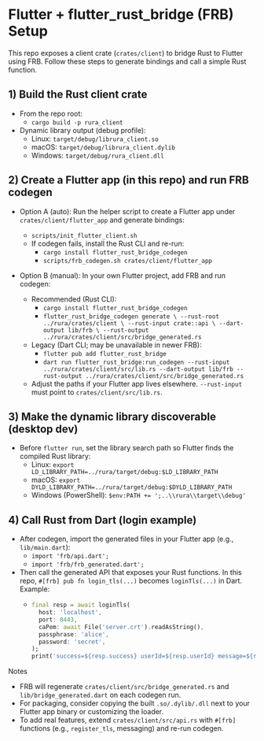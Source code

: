 # Flutter + flutter_rust_bridge (FRB) Setup

This repo exposes a client crate (`crates/client`) to bridge Rust to Flutter using FRB. Follow these steps to generate bindings and call a simple Rust function.

## 1) Build the Rust client crate

- From the repo root:
  - `cargo build -p rura_client`
- Dynamic library output (debug profile):
  - Linux: `target/debug/librura_client.so`
  - macOS: `target/debug/librura_client.dylib`
  - Windows: `target/debug/rura_client.dll`

## 2) Create a Flutter app (in this repo) and run FRB codegen

- Option A (auto): Run the helper script to create a Flutter app under `crates/client/flutter_app` and generate bindings:
  - `scripts/init_flutter_client.sh`
  - If codegen fails, install the Rust CLI and re-run:
    - `cargo install flutter_rust_bridge_codegen`
    - `scripts/frb_codegen.sh crates/client/flutter_app`

- Option B (manual): In your own Flutter project, add FRB and run codegen:
  - Recommended (Rust CLI):
    - `cargo install flutter_rust_bridge_codegen`
    - `flutter_rust_bridge_codegen generate \
        --rust-root ../rura/crates/client \
        --rust-input crate::api \
        --dart-output lib/frb \
        --rust-output ../rura/crates/client/src/bridge_generated.rs`
  - Legacy (Dart CLI; may be unavailable in newer FRB):
    - `flutter pub add flutter_rust_bridge`
    - `dart run flutter_rust_bridge:run_codegen --rust-input ../rura/crates/client/src/lib.rs --dart-output lib/frb --rust-output ../rura/crates/client/src/bridge_generated.rs`
  - Adjust the paths if your Flutter app lives elsewhere. `--rust-input` must point to `crates/client/src/lib.rs`.

## 3) Make the dynamic library discoverable (desktop dev)

- Before `flutter run`, set the library search path so Flutter finds the compiled Rust library:
  - Linux: `export LD_LIBRARY_PATH=../rura/target/debug:$LD_LIBRARY_PATH`
  - macOS: `export DYLD_LIBRARY_PATH=../rura/target/debug:$DYLD_LIBRARY_PATH`
  - Windows (PowerShell): `$env:PATH += ';..\\rura\\target\\debug'`

## 4) Call Rust from Dart (login example)

- After codegen, import the generated files in your Flutter app (e.g., `lib/main.dart`):
  - `import 'frb/api.dart';`
  - `import 'frb/frb_generated.dart';`
- Then call the generated API that exposes your Rust functions. In this repo, `#[frb] pub fn login_tls(...)` becomes `loginTls(...)` in Dart. Example:
  - ```dart
    final resp = await loginTls(
      host: 'localhost',
      port: 8443,
      caPem: await File('server.crt').readAsString(),
      passphrase: 'alice',
      password: 'secret',
    );
    print('success=${resp.success} userId=${resp.userId} message=${resp.message}');
    ```

Notes
- FRB will regenerate `crates/client/src/bridge_generated.rs` and `lib/bridge_generated.dart` on each codegen run.
- For packaging, consider copying the built `.so/.dylib/.dll` next to your Flutter app binary or customizing the loader.
- To add real features, extend `crates/client/src/api.rs` with `#[frb]` functions (e.g., `register_tls`, messaging) and re-run codegen.
